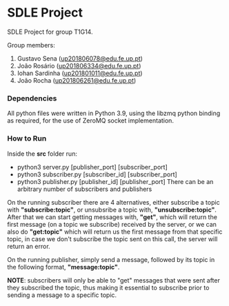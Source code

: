 # SDLE Project

SDLE Project for group T1G14.

Group members:

1. Gustavo Sena (up201806078@edu.fe.up.pt)
2. João Rosário (up201806334@edu.fe.up.pt)
3. Iohan Sardinha (up201801011@edu.fe.up.pt)
4. João Rocha (up201806261@edu.fe.up.pt)
### Dependencies

All python files were written in Python 3.9, using the libzmq python binding as required, for the use of ZeroMQ socket implementation.

### How to Run

Inside the **src** folder run:
- python3 server.py [publisher_port] [subscriber_port]
- python3 subscriber.py [subscriber_id] [subscriber_port]
- python3 publisher.py  [publisher_id] [publisher_port]
There can be an arbitrary number of subscribers and publishers

On the running subscriber there are 4 alternatives, either subscribe a topic with **"subscribe:topic"**, or unsubsribe a topic with, **"unsubscribe:topic"**. After that we can start getting messages with, **"get"**, which will return the first message (on a topic we subscribe) received by the server, or we can also do **"get:topic"** which will return us the first message from that specific topic, in case we don't subscribe the topic sent on this call, the server will return an error.

On the running publisher, simply send a message, followed by its topic in the following format, **"message:topic"**.

**NOTE**: subscribers will only be able to "get" messages that were sent after they subscribed the topic, thus making it essential to subscribe prior to sending a message to a specific topic.
